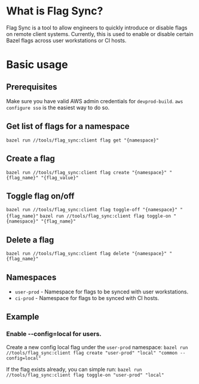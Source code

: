 # What is Flag Sync?

Flag Sync is a tool to allow engineers to quickly introduce or disable flags on remote client systems.
Currently, this is used to enable or disable certain Bazel flags across user workstations or CI hosts.

# Basic usage

## Prerequisites

Make sure you have valid AWS admin credentials for `devprod-build`. `aws configure sso` is the easiest way to do so.

## Get list of flags for a namespace

`bazel run //tools/flag_sync:client flag get "{namespace}"`

## Create a flag

`bazel run //tools/flag_sync:client flag create "{namespace}" "{flag_name}" "{flag_value}"`

## Toggle flag on/off

`bazel run //tools/flag_sync:client flag toggle-off "{namespace}" "{flag_name}"`
`bazel run //tools/flag_sync:client flag toggle-on "{namespace}" "{flag_name}"`

## Delete a flag

`bazel run //tools/flag_sync:client flag delete "{namespace}" "{flag_name}"`

## Namespaces

- `user-prod` - Namespace for flags to be synced with user workstations.
- `ci-prod` - Namespace for flags to be synced with CI hosts.

## Example

### Enable --config=local for users.

Create a new config local flag under the `user-prod` namespace:
`bazel run //tools/flag_sync:client flag create "user-prod" "local" "common --config=local"`

If the flag exists already, you can simple run:
`bazel run //tools/flag_sync:client flag toggle-on "user-prod" "local"`
